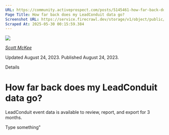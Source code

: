 ```yaml
---
URL: https://community.activeprospect.com/posts/5145461-how-far-back-does-my-leadconduit-data-go
Page Title: How far back does my LeadConduit data go?
Screenshot URL: https://service.firecrawl.dev/storage/v1/object/public/media/screenshot-d1b8df47-f669-48b9-848b-8fb25b5980a6.png
Scraped At: 2025-05-30 00:15:59.384
---
```


[![](https://content1.bloomfire.com/avatars/users/1317000/thumb/thumbnail.png?f=1617311121&Expires=1748567753&Signature=A94op~Gy3qAVemBlvXBjBmViM4Hvt-7JTH-Hg5z5LkCXVAnGkk6KyB0zamH5xF1WLDrgAq8sIrLiiZw6uW2MHBvNcYb7N9WZttRIxxFUIKQdyg5GPew1Upr-ESUFrx5H5VlCXTP9LUt2~rti6BRHtwxdvOGo2FBqBGx2Moms5pCZF99HsmVCm63eYDvr3lxxDorYDZUpeaxswcNR6gTv9fMJ0TMGxK57PPEraqtoGaTJqto8JyzXkd8zXyv4nC4NDnCcSZcp66Lr07K~OD20spFy~ySLHVG7QSL40SlPwrlP9~iqGIay2ZSIccD-NjsCF7cAxM4JItWtX11KK1rIPg__&Key-Pair-Id=APKAIDFCFZ2UHE5LPIUA)](https://community.activeprospect.com/memberships/7557680-scott-mckee)

[_Scott McKee_](https://community.activeprospect.com/memberships/7557680-scott-mckee)

Updated August 24, 2023. Published August 24, 2023.

Details

# How far back does my LeadConduit data go?

LeadConduit event data is available to review, report, and export for 3 months.

Type something"

